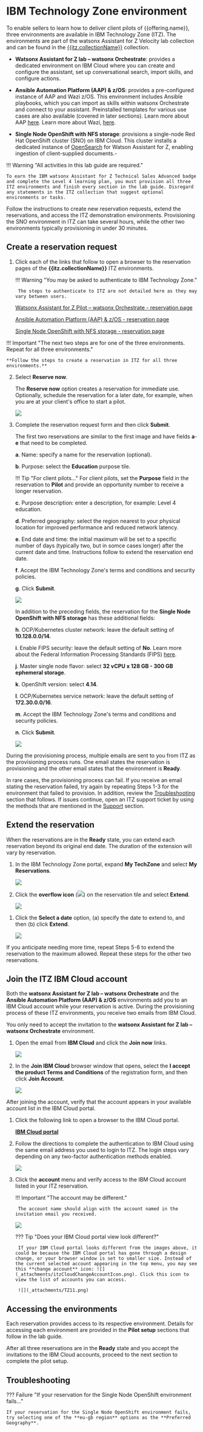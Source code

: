 # IBM Technology Zone environment
To enable sellers to learn how to deliver client pilots of {{offering.name}}, three environments are available in IBM Technology Zone (ITZ). The environments are part of the watsonx Assistant for Z Velocity lab collection and can be found in the <a href="{{itz.collectionURL}}" target="_blank">{{itz.collectionName}}</a> collection.

- **Watsonx Assistant for Z lab – watsonx Orchestrate**: provides a dedicated environment on IBM Cloud where you can create and configure the assistant, set up conversational search, import skills, and configure actions.

- **Ansible Automation Platform (AAP) & z/OS**: provides a pre-configured instance of AAP and Wazi z/OS. This environment includes Ansible playbooks, which you can import as skills within watsonx Orchestrate and connect to your assistant. Preinstalled templates for various use cases are also available (covered in later sections). Learn more about AAP <a href="https://www.redhat.com/en/technologies/management/ansible" target="_blank">here</a>. Learn more about Wazi, <a href="https://www.ibm.com/cloud/wazi-as-a-service" target="_blank">here</a>.

- **Single Node OpenShift with NFS storage**: provisions a single-node Red Hat OpenShift cluster (SNO) on IBM Cloud. This cluster installs a dedicated instance of [OpenSearch](https://opensearch.org/) for Watson Assistant for Z, enabling ingestion of client-supplied documents.- 

!!! Warning "All activities in this lab guide are required."

    To earn the IBM watsonx Assistant for Z Technical Sales Advanced badge and complete the Level 4 learning plan, you must provision all three ITZ environments and finish every section in the lab guide. Disregard any statements in the ITZ collection that suggest optional environments or tasks.

Follow the instructions to create new reservation requests, extend the reservations, and access the ITZ demonstration environments. Provisioning the SNO environment in ITZ can take several hours, while the other two environments typically provisioning in under 30 minutes.

## Create a reservation request
1. Click each of the links that follow to open a browser to the reservation pages of the **{{itz.collectionName}}** ITZ environments.

    !!! Warning "You may be asked to authenticate to IBM Technology Zone."

        The steps to authenticate to ITZ are not detailed here as they may vary between users.

    <a href="https://techzone.ibm.com/my/reservations/create/68e815e1c4aad3445dcfe1bc" target="_blank">Watsonx Assistant for Z Pilot – watsonx Orchestrate - reservation page</a>
    
    <a href="{{itz.aapEnv}}" target="_blank">Ansible Automation Platform (AAP) & z/OS - reservation page</a>
    
    <a href="{{itz.snoEnv}}" target="_blank">Single Node OpenShift with NFS storage - reservation page</a>

!!! Important "The next two steps are for one of the three environments. Repeat for all three environments."

    **Follow the steps to create a reservation in ITZ for all three environments.**

2. Select **Reserve now**.

    The **Reserve now** option creates a reservation for immediate use. Optionally, schedule the reservation for a later date, for example, when you are at your client's office to start a pilot.

    ![](_attachments/TZ1.png)

3. Complete the reservation request form and then click **Submit**.

    The first two reservations are similar to the first image and have fields **a**-**e** that need to be completed.

    **a**. Name: specify a name for the reservation (optional).

    **b**. Purpose: select the **Education** purpose tile.

    !!! Tip "For client pilots..."
        For client pilots, set the **Purpose** field in the reservation to **Pilot** and provide an opportunity number to receive a longer reservation.

    **c**. Purpose description: enter a description, for example: Level 4 education.

    **d**. Preferred geography: select the region nearest to your physical location for improved performance and reduced network latency.

    **e**. End date and time: the initial maximum will be set to a specific number of days (typically two, but in somce cases longer) after the current date and time. Instructions follow to extend the reservation end date.

    **f**. Accept the IBM Technology Zone's terms and conditions and security policies.

    **g**. Click **Submit**.

    ![](_attachments/TZ2.png)

    In addition to the preceding fields, the reservation for the **Single Node OpenShift with NFS storage** has these additional fields:

    **h**. OCP/Kubernetes cluster network: leave the default setting of **10.128.0.0/14**.

    **i**. Enable FIPS security: leave the default setting of **No**. Learn more about the Federal Information Processing Standards (FIPS) <a href="https://en.wikipedia.org/wiki/Federal_Information_Processing_Standards#:~:text=The%20Federal%20Information%20Processing%20Standards,States%20government%20agencies%20and%20contractors." target="_blank">here</a>.

    **j**. Master single node flavor: select **32 vCPU x 128 GB - 300 GB ephemeral storage**.

    **k**. OpenShift version: select **4.14**.

    **l**. OCP/Kubernetes service network: leave the default setting of **172.30.0.0/16**.
    
    **m**. Accept the IBM Technology Zone's terms and conditions and security policies.

    **n**. Click **Submit**.

    ![](_attachments/TZ3.png)

<div style="page-break-after: always;"></div>

During the provisioning process, multiple emails are sent to you from ITZ as the provisioning process runs. One email states the reservation is provisioning and the other email states that the environment is **Ready**.

In rare cases, the provisioning process can fail. If you receive an email stating the reservation failed, try again by repeating Steps 1-3 for the environment that failed to provision. In addition, review the [Troubleshooting](#troubleshooting) section that follows. If issues continue, open an ITZ support ticket by using the methods that are mentioned in the [Support](index.md#support) section.

## Extend the reservation
When the reservations are in the **Ready** state, you can extend each reservation beyond its original end date. The duration of the extension will vary by reservation. 

1. In the IBM Technology Zone portal, expand **My TechZone** and select **My Reservations**.

    ![](_attachments/TZ4.png)

2. Click the **overflow icon** (![](_attachments/overflowIcon.png)) on the reservation tile and select **Extend**.

    ![](_attachments/TZ5.png)
<div style="page-break-after: always;"></div>

1. Click the **Select a date** option, (a) specify the date to extend to, and then (b) click **Extend**.

    ![](_attachments/TZ6.png)

If you anticipate needing more time, repeat Steps 5-6 to extend the reservation to the maximum allowed. Repeat these steps for the other two reservations.
<div style="page-break-after: always;"></div>

## Join the ITZ IBM Cloud account
Both the **watsonx Assistant for Z lab – watsonx Orchestrate** and the **Ansible Automation Platform (AAP) & z/OS** environments add you to an IBM Cloud account while your reservation is active. During the provisioning process of these ITZ environments, you receive two emails from IBM Cloud. 

You only need to accept the invitation to the **watsonx Assistant for Z lab – watsonx Orchestrate** environment.

1. Open the email from **IBM Cloud** and click the **Join now** links.

    ![](_attachments/TZ7.png)

2. In the **Join IBM Cloud** browser window that opens, select the **I accept the product Terms and Conditions** of the registration form, and then click **Join Account**.

    ![](_attachments/TZ8.png)

After joining the account, verify that the account appears in your available account list in the IBM Cloud portal.

1. Click the following link to open a browser to the IBM Cloud portal.

    <a href="https://cloud.ibm.com/" target="_blank">**IBM Cloud portal**</a>
    
2. Follow the directions to complete the authentication to IBM Cloud using the same email address you used to login to ITZ. The login steps vary depending on any two-factor authentication methods enabled. 

    ![](_attachments/TZ9.png)

3. Click the **account** menu and verify access to the IBM Cloud account listed in your ITZ reservation.

    !!! Important "The account may be different."

        The account name should align with the account named in the invitation email you received. 

    ![](_attachments/TZ10.png)

    ??? Tip "Does your IBM Cloud portal view look different?"

        If your IBM Cloud portal looks different from the images above, it could be because the IBM Cloud portal has gone through a design change, or your browser window is set to smaller size. Instead of the current selected account appearing in the top menu, you may see this **change account** icon: ![](_attachments/itzCloudChangeAccountIcon.png). Click this icon to view the list of accounts you can access.

        ![](_attachments/TZ11.png)

## Accessing the environments
Each reservation provides access to its respective environment. Details for accessing each environment are provided in the **Pilot setup** sections that follow in the lab guide.

After all three reservations are in the **Ready** state and you accept the invitations to the IBM Cloud accounts, proceed to the next section to complete the pilot setup.

## Troubleshooting
??? Failure "If your reservation for the Single Node OpenShift environment fails..."

    If your reservation for the Single Node OpenShift environment fails, try selecting one of the **eu-gb region** options as the **Preferred Geography**. 